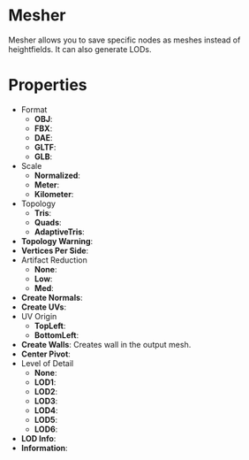 # Mesher

Mesher allows you to save specific nodes as meshes instead of heightfields. It can also generate LODs.


# Properties

- Format
  - **OBJ**: <desc>
  - **FBX**: <desc>
  - **DAE**: <desc>
  - **GLTF**: <desc>
  - **GLB**: <desc>
- Scale
  - **Normalized**: <desc>
  - **Meter**: <desc>
  - **Kilometer**: <desc>
- Topology
  - **Tris**: <desc>
  - **Quads**: <desc>
  - **AdaptiveTris**: <desc>
- **Topology Warning**: 
- **Vertices Per Side**: 
- Artifact Reduction
  - **None**: <desc>
  - **Low**: <desc>
  - **Med**: <desc>
- **Create Normals**: 
- **Create UVs**: 
- UV Origin
  - **TopLeft**: <desc>
  - **BottomLeft**: <desc>
- **Create Walls**: Creates wall in the output mesh.
- **Center Pivot**: 
- Level of Detail
  - **None**: <desc>
  - **LOD1**: <desc>
  - **LOD2**: <desc>
  - **LOD3**: <desc>
  - **LOD4**: <desc>
  - **LOD5**: <desc>
  - **LOD6**: <desc>
- **LOD Info**: 
- **Information**: 